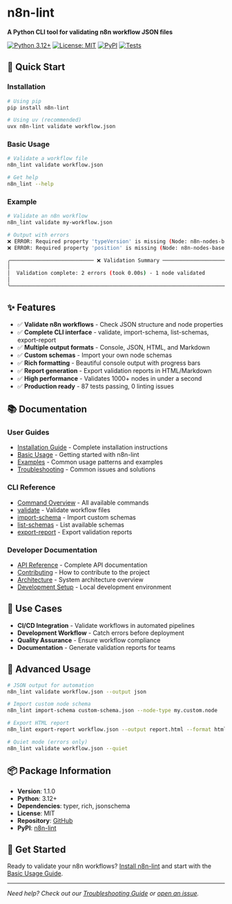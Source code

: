 # n8n-lint

**A Python CLI tool for validating n8n workflow JSON files**

[![Python 3.12+](https://img.shields.io/badge/python-3.12+-blue.svg)](https://www.python.org/downloads/)
[![License: MIT](https://img.shields.io/badge/License-MIT-yellow.svg)](https://opensource.org/licenses/MIT)
[![PyPI](https://img.shields.io/pypi/v/n8n-lint)](https://pypi.org/project/n8n-lint/)
[![Tests](https://img.shields.io/badge/tests-87%20passing-green.svg)](https://github.com/capp3/n8n_lint)

## 🚀 Quick Start

### Installation

```bash
# Using pip
pip install n8n-lint

# Using uv (recommended)
uvx n8n-lint validate workflow.json
```

### Basic Usage

```bash
# Validate a workflow file
n8n_lint validate workflow.json

# Get help
n8n_lint --help
```

### Example

```bash
# Validate an n8n workflow
n8n_lint validate my-workflow.json

# Output with errors
❌ ERROR: Required property 'typeVersion' is missing (Node: n8n-nodes-base.function)
❌ ERROR: Required property 'position' is missing (Node: n8n-nodes-base.function)

╭─────────────────────────── ❌ Validation Summary ────────────────────────────╮
│                                                                              │
│  Validation complete: 2 errors (took 0.00s) - 1 node validated               │
│                                                                              │
╰──────────────────────────────────────────────────────────────────────────────╯
```

## ✨ Features

- ✅ **Validate n8n workflows** - Check JSON structure and node properties
- ✅ **Complete CLI interface** - validate, import-schema, list-schemas, export-report
- ✅ **Multiple output formats** - Console, JSON, HTML, and Markdown
- ✅ **Custom schemas** - Import your own node schemas
- ✅ **Rich formatting** - Beautiful console output with progress bars
- ✅ **Report generation** - Export validation reports in HTML/Markdown
- ✅ **High performance** - Validates 1000+ nodes in under a second
- ✅ **Production ready** - 87 tests passing, 0 linting issues

## 📚 Documentation

### User Guides

- [Installation Guide](user-guide/installation.md) - Complete installation instructions
- [Basic Usage](user-guide/basic-usage.md) - Getting started with n8n-lint
- [Examples](user-guide/examples.md) - Common usage patterns and examples
- [Troubleshooting](user-guide/troubleshooting.md) - Common issues and solutions

### CLI Reference

- [Command Overview](cli-reference/index.md) - All available commands
- [validate](cli-reference/validate.md) - Validate workflow files
- [import-schema](cli-reference/import-schema.md) - Import custom schemas
- [list-schemas](cli-reference/list-schemas.md) - List available schemas
- [export-report](cli-reference/export-report.md) - Export validation reports

### Developer Documentation

- [API Reference](api-reference/index.md) - Complete API documentation
- [Contributing](developer/contributing.md) - How to contribute to the project
- [Architecture](developer/architecture.md) - System architecture overview
- [Development Setup](developer/development-setup.md) - Local development environment

## 🎯 Use Cases

- **CI/CD Integration** - Validate workflows in automated pipelines
- **Development Workflow** - Catch errors before deployment
- **Quality Assurance** - Ensure workflow compliance
- **Documentation** - Generate validation reports for teams

## 🔧 Advanced Usage

```bash
# JSON output for automation
n8n_lint validate workflow.json --output json

# Import custom node schema
n8n_lint import-schema custom-schema.json --node-type my.custom.node

# Export HTML report
n8n_lint export-report workflow.json --output report.html --format html

# Quiet mode (errors only)
n8n_lint validate workflow.json --quiet
```

## 📦 Package Information

- **Version**: 1.1.0
- **Python**: 3.12+
- **Dependencies**: typer, rich, jsonschema
- **License**: MIT
- **Repository**: [GitHub](https://github.com/capp3/n8n_lint)
- **PyPI**: [n8n-lint](https://pypi.org/project/n8n-lint/)

## 🚀 Get Started

Ready to validate your n8n workflows? [Install n8n-lint](user-guide/installation.md) and start with the [Basic Usage Guide](user-guide/basic-usage.md).

---

_Need help? Check out our [Troubleshooting Guide](user-guide/troubleshooting.md) or [open an issue](https://github.com/capp3/n8n_lint/issues)._
